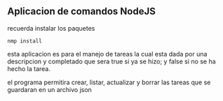 ## Aplicacion de comandos NodeJS

recuerda instalar los paquetes

```
nmp install

```
esta aplicacion es para el manejo de tareas la cual esta dada  por una descripcion y completado que sera true si ya se hizo; y false si no se ha hecho la tarea.

el programa permitira crear, listar, actualizar y borrar las tareas que se guardaran en un archivo json 